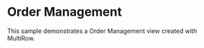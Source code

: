 Order Management
=============

This sample demonstrates a Order Management view created with MultiRow.